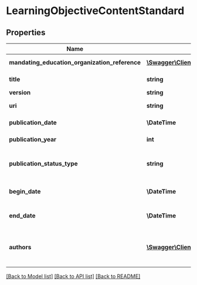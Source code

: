 # LearningObjectiveContentStandard

## Properties
Name | Type | Description | Notes
------------ | ------------- | ------------- | -------------
**mandating_education_organization_reference** | [**\Swagger\Client\Model\EducationOrganizationReference**](EducationOrganizationReference.md) | A reference to the related EducationOrganization resource. | [optional] 
**title** | **string** | The name of the content standard, for example Common Core. | [optional] 
**version** | **string** | The version identifier for the content. | [optional] 
**uri** | **string** | The public web site address (URL), file, or ftp locator. | [optional] 
**publication_date** | **\\DateTime** | The date on which this content was first published. | [optional] 
**publication_year** | **int** | The year at which this content was first published. | [optional] 
**publication_status_type** | **string** | A unique identifier used as Primary Key, not derived from business logic, when acting as Foreign Key, references the parent table. | [optional] 
**begin_date** | **\\DateTime** | The beginning of the period during which this learning standard document is intended for use. | [optional] 
**end_date** | **\\DateTime** | The end of the period during which this learning standard document is intended for use. | [optional] 
**authors** | [**\Swagger\Client\Model\LearningObjectiveContentStandardAuthor[]**](LearningObjectiveContentStandardAuthor.md) | An unordered collection of learningObjectiveContentStandardAuthors.  The person or organization chiefly responsible for the intellectual content of the standard. | [optional] 

[[Back to Model list]](../README.md#documentation-for-models) [[Back to API list]](../README.md#documentation-for-api-endpoints) [[Back to README]](../README.md)


